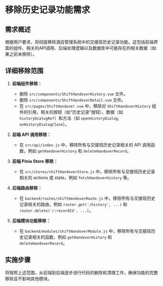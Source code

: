 # 移除历史记录功能需求

## 需求概述

根据用户要求，将彻底移除酒店管理系统中的交接班历史记录功能。这包括前端界面的组件、相关的API调用、后端处理逻辑以及数据库中可能存在的相关数据（如果之前未移除）。

## 详细移除范围

1.  **前端组件移除：**
    *   删除 `src/components/ShiftHandoverHistory.vue` 文件。
    *   删除 `src/components/ShiftHandoverDetail.vue` 文件。
    *   在 `src/pages/ShiftHandover.vue` 中，移除对 `ShiftHandoverHistory` 组件的引用、相关的按钮（如“历史记录”按钮）、数据（如 `historyDialogRef`）和方法（如 `openHistoryDialog`, `onHistoryDialogClose`）。

2.  **前端 API 调用移除：**
    *   在 `src/api/index.js` 中，移除所有与交接班历史记录相关的 API 调用函数，例如 `getHandoverHistory` 和 `deleteHandoverRecord`。

3.  **前端 Pinia Store 移除：**
    *   在 `src/stores/shiftHandoverStore.js` 中，移除所有与交接班历史记录相关的 actions 或 state，例如 `fetchHandoverHistory` 等。

4.  **后端路由移除：**
    *   在 `backend/routes/shiftHandoverRoute.js` 中，移除所有与交接班历史记录相关的路由，例如 `router.get('/history', ...)` 和 `router.delete('/:recordId', ...)`。

5.  **后端模块功能移除：**
    *   在 `backend/modules/shiftHandoverModule.js` 中，移除所有与交接班历史记录相关的函数，例如 `getHandoverHistory` 和 `deleteHandoverRecord`。

## 实施步骤

将按照上述范围，从前端到后端逐步进行代码的删除和清理工作，确保功能的完整移除且不影响其他模块。
